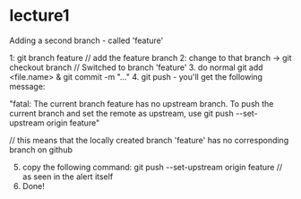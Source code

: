 # lecture1
Adding a second branch - called 'feature'

1: git branch feature // add the feature branch
2: change to that branch -> git checkout branch // Switched to branch 'feature'
3. do normal git add <file.name> & git commit -m "..."
4. git push - you'll get the following message:
  
  "fatal: The current branch feature has no upstream branch.
  To push the current branch and set the remote as upstream, use
  git push --set-upstream origin feature"
  
  // this means that the locally created branch 'feature' has no corresponding branch on github
  
  5. copy the following command: git push --set-upstream origin feature // as seen in the alert itself
  6. Done!

